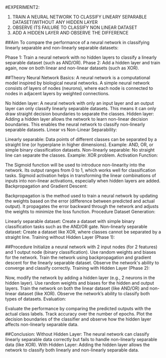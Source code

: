 #EXPERIMENT2:
1. TRAIN A NEURAL NETWORK TO CLASSIFY LINEARY SEPARABLE DATASET(WITHOUT ANY HIDDEN LAYER
2. OBSERVE ITS FAILURE TO CLASSIFY NON LINEAR DATASET
3. ADD A HIDDEN LAYER AND OBSERVE THE DIFFERENCE


##Aim
To compare the performance of a neural network in classifying linearly separable and non-linearly separable datasets:

Phase 1: Train a neural network with no hidden layers to classify a linearly separable dataset (such as AND/OR).
Phase 2: Add a hidden layer and train again, now on both linear and non-linear datasets (such as XOR).



##Theory
Neural Network Basics: A neural network is a computational model inspired by biological neural networks. A simple neural network consists of layers of nodes (neurons), where each node is connected to nodes in adjacent layers by weighted connections.

No hidden layer: A neural network with only an input layer and an output layer can only classify linearly separable datasets. This means it can only draw straight decision boundaries to separate the classes.
Hidden layer: Adding a hidden layer allows the network to learn non-linear decision boundaries. This enables the neural network to classify non-linearly separable datasets.
Linear vs Non-Linear Separability:

Linearly separable: Data points of different classes can be separated by a straight line (or hyperplane in higher dimensions). Example: AND, OR, or simple binary classification datasets.
Non-linearly separable: No straight line can separate the classes. Example: XOR problem.
Activation Function:

The Sigmoid function will be used to introduce non-linearity into the network. Its output ranges from 0 to 1, which works well for classification tasks.
Sigmoid activation helps in transforming the linear combinations of inputs into non-linear activations, especially when hidden layers are added.
Backpropagation and Gradient Descent:

Backpropagation is the method used to train a neural network by updating the weights based on the error (difference between predicted and actual output). It propagates the error backward through the network and adjusts the weights to minimize the loss function.
Procedure
Dataset Generation:

Linearly separable dataset: Create a dataset with simple binary classification tasks such as the AND/OR gate.
Non-linearly separable dataset: Create a dataset like XOR, where classes cannot be separated by a straight line.
Training without Hidden Layer (Phase 1):

##Procedure
Initialize a neural network with 2 input nodes (for 2 features) and 1 output node (binary classification).
Use random weights and biases for the network.
Train the network using backpropagation and gradient descent for the linearly separable dataset.
Observe the network's ability to converge and classify correctly.
Training with Hidden Layer (Phase 2):

Now, modify the network by adding a hidden layer (e.g., 2 neurons in the hidden layer).
Use random weights and biases for the hidden and output layers.
Train the network on both the linear dataset (like AND/OR) and non-linear dataset (like XOR).
Observe the network’s ability to classify both types of datasets.
Evaluation:

Evaluate the performance by comparing the predicted outputs with the actual class labels.
Track accuracy over the number of epochs.
Plot the decision boundaries of the classifier and observe how the hidden layer affects non-linearly separable data.


##Conclusion:
Without Hidden Layer: The neural network can classify linearly separable data correctly but fails to handle non-linearly separable data (like XOR).
With Hidden Layer: Adding the hidden layer allows the network to classify both linearly and non-linearly separable data.
